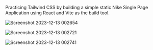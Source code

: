 Practicing Tailwind CSS by building a simple static Nike Single Page Application using React and Vite as the build tool.

![Screenshot 2023-12-13 002654](https://github.com/3shadesmarimo/Nike-SAP/assets/96280882/0ae55e37-2ba7-4471-8ff0-d4298f9307e2)

![Screenshot 2023-12-13 002721](https://github.com/3shadesmarimo/Nike-SAP/assets/96280882/0b2d48bd-db31-4e9c-9ebf-78e6a23035d5)

![Screenshot 2023-12-13 002741](https://github.com/3shadesmarimo/Nike-SAP/assets/96280882/3201ead9-c91b-4f40-809c-bbfad4f4bcb4)



